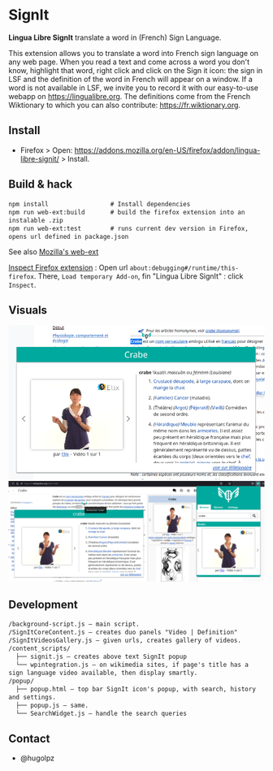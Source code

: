 # SignIt
**Lingua Libre SignIt** translate a word in (French) Sign Language.

This extension allows you to translate a word into French sign language on any web page. When you read a text and come across a word you don't know, highlight that word, right click and click on the Sign it icon: the sign in LSF and the definition of the word in French will appear on a window. If a word is not available in LSF, we invite you to record it with our easy-to-use webapp on https://lingualibre.org. The definitions come from the French Wiktionary to which you can also contribute: https://fr.wiktionary.org.

## Install
* Firefox > Open: https://addons.mozilla.org/en-US/firefox/addon/lingua-libre-signit/ > Install.

## Build & hack

```
npm install                 # Install dependencies
npm run web-ext:build       # build the firefox extension into an instalable .zip
npm run web-ext:test        # runs current dev version in Firefox, opens url defined in package.json
```
See also [Mozilla's web-ext](https://github.com/mozilla/web-ext)

[Inspect Firefox extension](https://extensionworkshop.com/documentation/develop/debugging/) : Open url `about:debugging#/runtime/this-firefox`.
There, `Load temporary Add-on`, fin "Lingua Libre SignIt" : click `Inspect`.

## Visuals
<img src="doc/LinguaLibre_SignIt-01.png"/>
<img src="doc/LinguaLibre_SignIt-all.png"/>

## Development
```
/background-script.js — main script.
/SignItCoreContent.js — creates duo panels "Video | Definition"
/SignItVideosGallery.js — given urls, creates gallery of videos.
/content_scripts/
  ├── signit.js — creates above text SignIt popup
  └── wpintegration.js — on wikimedia sites, if page's title has a sign language video available, then display smartly.
/popup/
  ├── popup.html — top bar SignIt icon's popup, with search, history and settings.
  ├── popup.js — same.
  └── SearchWidget.js — handle the search queries  
```

## Contact
* @hugolpz
